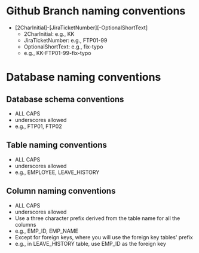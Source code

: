 # Github Branch naming conventions

  * [2CharInitial]-[JiraTicketNumber][-OptionalShortText]
     * 2CharInitial: e.g., KK
     * JiraTicketNumber: e.g., FTP01-99
     * OptionalShortText: e.g., fix-typo
     * e.g., KK-FTP01-99-fix-typo
  
# Database naming conventions

## Database schema conventions
  * ALL CAPS
  * underscores allowed
  * e.g., FTP01, FTP02
  
## Table naming conventions
  * ALL CAPS
  * underscores allowed
  * e.g., EMPLOYEE, LEAVE_HISTORY
  
## Column naming conventions
  * ALL CAPS
  * underscores allowed
  * Use a three character prefix derived from the table name for all the columns
  * e.g., EMP_ID, EMP_NAME
  * Except for foreign keys, where you will use the foreign key tables' prefix
  * e.g., in LEAVE_HISTORY table, use EMP_ID as the foreign key

